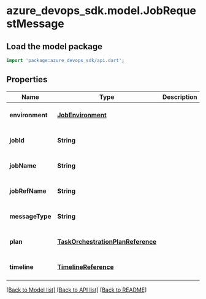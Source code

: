 # azure_devops_sdk.model.JobRequestMessage

## Load the model package
```dart
import 'package:azure_devops_sdk/api.dart';
```

## Properties
Name | Type | Description | Notes
------------ | ------------- | ------------- | -------------
**environment** | [**JobEnvironment**](JobEnvironment.md) |  | [optional] [default to null]
**jobId** | **String** |  | [optional] [default to null]
**jobName** | **String** |  | [optional] [default to null]
**jobRefName** | **String** |  | [optional] [default to null]
**messageType** | **String** |  | [optional] [default to null]
**plan** | [**TaskOrchestrationPlanReference**](TaskOrchestrationPlanReference.md) |  | [optional] [default to null]
**timeline** | [**TimelineReference**](TimelineReference.md) |  | [optional] [default to null]

[[Back to Model list]](../README.md#documentation-for-models) [[Back to API list]](../README.md#documentation-for-api-endpoints) [[Back to README]](../README.md)


